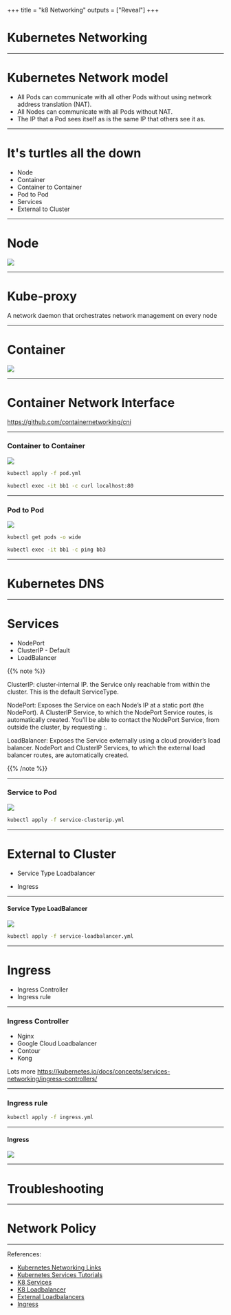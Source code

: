 +++
title = "k8 Networking"
outputs = ["Reveal"]
+++

# Kubernetes Networking

---

# Kubernetes Network model

* All Pods can communicate with all other Pods without using network address translation (NAT).
* All Nodes can communicate with all Pods without NAT.
* The IP that a Pod sees itself as is the same IP that others see it as.

---

# It's turtles all the down 

* Node
* Container
* Container to Container
* Pod to Pod
* Services
* External to Cluster

---

# Node

![](/k8s-networking/images/node.png)

---

# Kube-proxy

A network daemon that orchestrates network management on every node

---

# Container

![](/k8s-networking/images/node-container-1.png)

---

# Container Network Interface


https://github.com/containernetworking/cni

---


### Container to Container 
![](/k8s-networking/images/node-pod-1.png)

```bash
kubectl apply -f pod.yml
```

```bash
kubectl exec -it bb1 -c curl localhost:80
```

---

### Pod to Pod

![](/k8s-networking/images/node-container-host-2.png)

```bash
kubectl get pods -o wide
```

```bash
kubectl exec -it bb1 -c ping bb3
```
---

# Kubernetes DNS

---

# Services

* NodePort
* ClusterIP - Default
* LoadBalancer

{{% note %}}

ClusterIP: cluster-internal IP.  the Service only reachable from within the cluster. This is the default ServiceType.

NodePort: Exposes the Service on each Node’s IP at a static port (the NodePort). A ClusterIP Service, 
to which the NodePort Service routes, is automatically created. You’ll be able to contact the 
NodePort Service, from outside the cluster, by requesting <NodeIP>:<NodePort>.

LoadBalancer: Exposes the Service externally using a cloud provider’s load balancer. 
NodePort and ClusterIP Services, to which the external load balancer routes, are automatically created.

{{% /note %}}

---

### Service to Pod

![](/k8s-networking/images/service.png)

```bash
kubectl apply -f service-clusterip.yml
```

---

# External to Cluster
 
* Service Type Loadbalancer

* Ingress

---

#### Service Type LoadBalancer

![](/k8s-networking/images/service-loadbalancer.png)

```bash
kubectl apply -f service-loadbalancer.yml
```

---

# Ingress

* Ingress Controller
* Ingress rule 

---

### Ingress Controller

* Nginx 
* Google Cloud Loadbalancer
* Contour
* Kong

Lots more https://kubernetes.io/docs/concepts/services-networking/ingress-controllers/

---

### Ingress rule 

```bash
kubectl apply -f ingress.yml
```

---

#### Ingress 

![](/k8s-networking/images/service-Ingress.png)

---

# Troubleshooting

---

# Network Policy

---




References:

* [Kubernetes Networking Links](https://github.com/nleiva/kubernetes-networking-links)
* [Kubernetes Services Tutorials](https://kubernetes.io/docs/tasks/access-application-cluster/)
* [K8 Services](https://kubernetes.io/docs/concepts/configuration/overview/#services)
* [K8 Loadbalancer](https://kubernetes.io/docs/tasks/access-application-cluster/create-external-load-balancer/)
* [External Loadbalancers](https://kubernetes.io/docs/tasks/access-application-cluster/create-external-load-balancer/#external-load-balancer-providers)
* [Ingress](https://kubernetes.io/docs/concepts/services-networking/ingress/)


